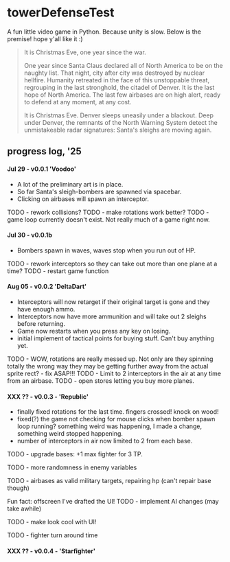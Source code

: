# towerDefenseTest

A fun little video game in Python. Because unity is slow. Below is the premise! hope y'all like it :)


>It is Christmas Eve, one year since the war.
>
>One year since Santa Claus declared all of North America to be on the naughty list. That night, city after city was destroyed by nuclear hellfire. Humanity retreated in the face of this unstoppable threat, regrouping in the last stronghold, the citadel of Denver. It is the last hope of North America. The last few airbases are on high alert, ready to defend at any moment, at any cost.
>
>It is Christmas Eve. Denver sleeps uneasily under a blackout. Deep under Denver, the remnants of the North Warning System detect the unmistakeable radar signatures: Santa's sleighs are moving again.


## progress log, '25
#### Jul 29 - v0.0.1 'Voodoo'
- A lot of the preliminary art is in place. 
- So far Santa's sleigh-bombers are spawned via spacebar. 
- Clicking on airbases will spawn an interceptor. 

TODO - rework collisions?
TODO - make rotations work better?
TODO - game loop currently doesn't exist. Not really much of a game right now.

#### Jul 30 - v0.0.1b
- Bombers spawn in waves, waves stop when you run out of HP.

TODO - rework interceptors so they can take out more than one plane at a time?
TODO - restart game function
#### Aug 05 - v0.0.2 'DeltaDart'
- Interceptors will now retarget if their original target is gone and they have enough ammo.
- Interceptors now have more ammunition and will take out 2 sleighs before returning.
- Game now restarts when you press any key on losing.
- initial implement of tactical points for buying stuff. Can't buy anything yet.

TODO - WOW, rotations are really messed up. Not only are they spinning totally the wrong way they may be getting further away from the actual sprite rect? - fix ASAP!!!
TODO - Limit to 2 interceptors in the air at any time from an airbase.
TODO - open stores letting you buy more planes. 
#### XXX ?? - v0.0.3 - 'Republic'
- finally fixed rotations for the last time. fingers crossed! knock on wood!
- fixed(?) the game not checking for mouse clicks when bomber spawn loop running? something weird was happening, I made a change, something weird stopped happening. 
-  number of interceptors in air now limited to 2 from each base.

TODO - upgrade bases: +1 max fighter for 3 TP.

TODO - more randomness in enemy variables

TODO - airbases as valid military targets, repairing hp (can't repair base though)

Fun fact: offscreen I've drafted the UI!
TODO - implement AI changes (may take awhile) 

TODO - make look cool with UI!

TODO - fighter turn around time
#### XXX ?? - v0.0.4 - 'Starfighter'

